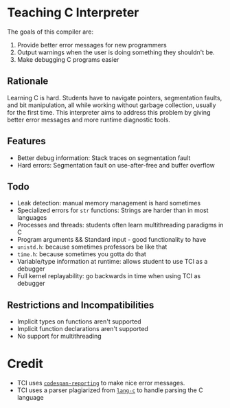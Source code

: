 # Teaching C Interpreter
The goals of this compiler are:

1. Provide better error messages for new programmers
2. Output warnings when the user is doing something they shouldn't be.
3. Make debugging C programs easier

## Rationale
Learning C is hard. Students have to navigate pointers, segmentation faults,
and bit manipulation, all while working without garbage collection, usually
for the first time. This interpreter aims to address this problem by giving
better error messages and more runtime diagnostic tools.

## Features
- Better debug information: Stack traces on segmentation fault
- Hard errors: Segmentation fault on use-after-free and buffer overflow

## Todo
- Leak detection: manual memory management is hard sometimes
- Specialized errors for `str` functions: Strings are harder than in most languages
- Processes and threads: students often learn multithreading paradigms in C
- Program arguments && Standard input - good functionality to have
- `unistd.h`: because sometimes professors be like that
- `time.h`: because sometimes you gotta do that
- Variable/type information at runtime: allows student to use TCI as a debugger
- Full kernel replayability: go backwards in time when using TCI as debugger

## Restrictions and Incompatibilities
- Implicit types on functions aren't supported
- Implicit function declarations aren't supported
- No support for multithreading

# Credit
- TCI uses [`codespan-reporting`](https://github.com/brendanzab/codespan) to make
  nice error messages.
- TCI uses a parser plagiarized from [`lang-c`](https://github.com/vickenty/lang-c)
  to handle parsing the C language


